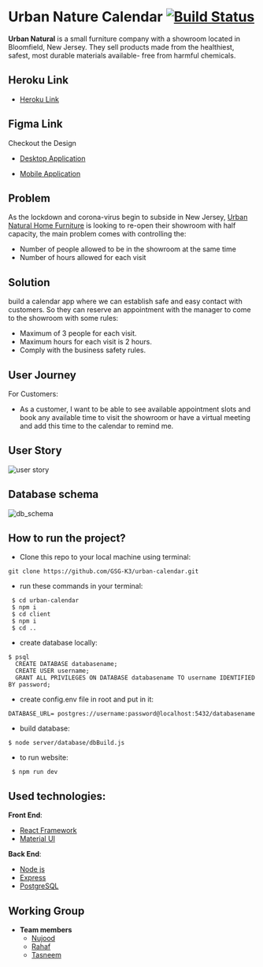 # Urban Nature Calendar [![Build Status](https://travis-ci.org/GSG-K3/urban-calendar.svg?branch=master)](https://travis-ci.org/GSG-K3/urban-calendar)

**Urban Natural** is a small furniture company with a showroom located in Bloomfield, New Jersey. They sell products made from the healthiest, safest, most durable materials available- free from harmful chemicals.

## Heroku Link

 - [Heroku Link](https://urbancalendar.herokuapp.com/)

## Figma Link

Checkout the Design
- [Desktop Application](https://www.figma.com/file/YQQSvG5DrJoJWaqlr8qpmd/urban-natural-home?node-id=0%3A1)

- [Mobile Application](https://www.figma.com/file/HoRxhtr24UIomHNurCH6b7/Appointment-app?node-id=0%3A1)

## Problem

As the lockdown and corona-virus begin to subside in New Jersey, [Urban Natural Home Furniture](https://www.urbannatural.com/) is looking to re-open their showroom with half capacity, the main problem comes with controlling the:

- Number of people allowed to be in the showroom at the same time
- Number of hours allowed for each visit

## Solution

build a calendar app where we can establish safe and easy contact with customers.
So they can reserve an appointment with the manager to come to the showroom with some rules:

- Maximum of 3 people for each visit.
- Maximum hours for each visit is 2 hours.
- Comply with the business safety rules.

## User Journey

For Customers:

- As a customer, I want to be able to see available appointment slots and book any available time to visit the showroom or have a virtual meeting and add this time to the calendar to remind me.

## User Story

![user story](https://user-images.githubusercontent.com/54964739/86168141-6a994a80-bb20-11ea-908f-e28facee834b.png)

## Database schema

![db_schema](https://user-images.githubusercontent.com/55299644/87243171-6d5b4000-c43c-11ea-86e1-f55225471f4a.png)


## How to run the project?

- Clone this repo to your local machine using terminal:

```shell
git clone https://github.com/GSG-K3/urban-calendar.git
```

- run these commands in your terminal:

```shell
 $ cd urban-calendar
 $ npm i
 $ cd client
 $ npm i
 $ cd ..

```
- create database locally:

```shell
$ psql
  CREATE DATABASE databasename;
  CREATE USER username;
  GRANT ALL PRIVILEGES ON DATABASE databasename TO username IDENTIFIED BY password;
```
- create config.env file in root and put in it:

```shell
DATABASE_URL= postgres://username:password@localhost:5432/databasename
```
- build database:

```shell
$ node server/database/dbBuild.js
```
- to run website:

```shell
 $ npm run dev
 ```
## Used technologies:

**Front End**:

- [React Framework](https://reactjs.org/)
- [Material UI](https://material-ui.com/)

**Back End**:

- [Node js](https://nodejs.org/en/)
- [Express](https://expressjs.com/)
- [PostgreSQL](https://www.postgresql.org/)

## Working Group

- **Team members**
  - [Nujood](https://github.com/Jood80)
  - [Rahaf](https://github.com/Rahaf-96)
  - [Tasneem](https://github.com/tasneembhiri)
